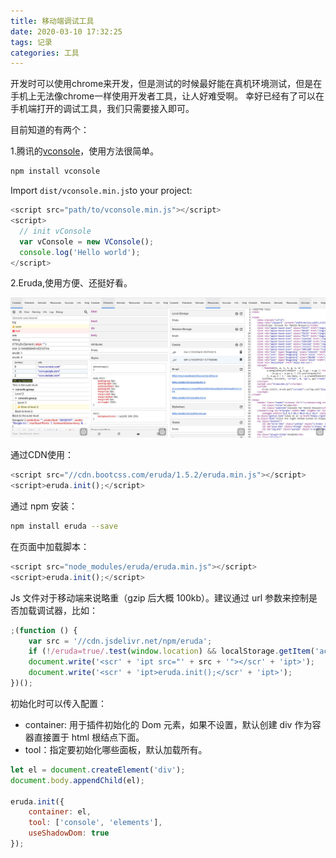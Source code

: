 ```yaml
---
title: 移动端调试工具
date: 2020-03-10 17:32:25
tags: 记录
categories: 工具
---
```


开发时可以使用chrome来开发，但是测试的时候最好能在真机环境测试，但是在手机上无法像chrome一样使用开发者工具，让人好难受啊。
幸好已经有了可以在手机端打开的调试工具，我们只需要接入即可。

目前知道的有两个：

1.腾讯的[vconsole](https://github.com/Tencent/vConsole)，使用方法很简单。

```javascript
npm install vconsole
```

Import `dist/vconsole.min.js`to your project:

```javascript
<script src="path/to/vconsole.min.js"></script>
<script>
  // init vConsole
  var vConsole = new VConsole();
  console.log('Hello world');
</script>
```

2.Eruda,使用方便、还挺好看。

![](/images/screenshot.jpg)

通过CDN使用：

```javascript
<script src="//cdn.bootcss.com/eruda/1.5.2/eruda.min.js"></script>
<script>eruda.init();</script>
```

通过 npm 安装：

```bash
npm install eruda --save
```

在页面中加载脚本：

```javascript
<script src="node_modules/eruda/eruda.min.js"></script>
<script>eruda.init();</script>
```

Js 文件对于移动端来说略重（gzip 后大概 100kb）。建议通过 url 参数来控制是否加载调试器，比如：

```javascript
;(function () {
    var src = '//cdn.jsdelivr.net/npm/eruda';
    if (!/eruda=true/.test(window.location) && localStorage.getItem('active-eruda') != 'true') return;
    document.write('<scr' + 'ipt src="' + src + '"></scr' + 'ipt>');
    document.write('<scr' + 'ipt>eruda.init();</scr' + 'ipt>');
})();
```

初始化时可以传入配置：

- container: 用于插件初始化的 Dom 元素，如果不设置，默认创建 div 作为容器直接置于 html 根结点下面。
- tool：指定要初始化哪些面板，默认加载所有。

```javascript
let el = document.createElement('div');
document.body.appendChild(el);

eruda.init({
    container: el,
    tool: ['console', 'elements'],
    useShadowDom: true
});
```